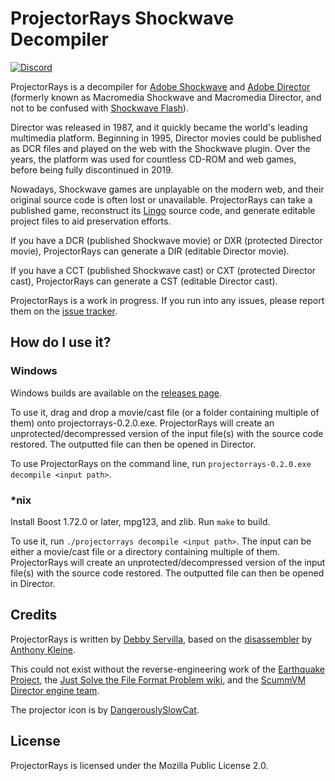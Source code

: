 # ProjectorRays Shockwave Decompiler

[![Discord](https://img.shields.io/discord/1018389040350896179?label=discord&logo=discord)](https://discord.gg/yCfAraZx5E)

ProjectorRays is a decompiler for [Adobe Shockwave](https://en.wikipedia.org/wiki/Adobe_Shockwave) and [Adobe Director](https://en.wikipedia.org/wiki/Adobe_Director) (formerly known as Macromedia Shockwave and Macromedia Director, and not to be confused with [Shockwave Flash](https://en.wikipedia.org/wiki/Adobe_Flash)).

Director was released in 1987, and it quickly became the world's leading multimedia platform. Beginning in 1995, Director movies could be published as DCR files and played on the web with the Shockwave plugin. Over the years, the platform was used for countless CD-ROM and web games, before being fully discontinued in 2019.

Nowadays, Shockwave games are unplayable on the modern web, and their original source code is often lost or unavailable. ProjectorRays can take a published game, reconstruct its [Lingo](https://en.wikipedia.org/wiki/Lingo_(programming_language)) source code, and generate editable project files to aid preservation efforts.

If you have a DCR (published Shockwave movie) or DXR (protected Director movie), ProjectorRays can generate a DIR (editable Director movie).

If you have a CCT (published Shockwave cast) or CXT (protected Director cast), ProjectorRays can generate a CST (editable Director cast).

ProjectorRays is a work in progress. If you run into any issues, please report them on the [issue tracker](https://github.com/ProjectorRays/ProjectorRays/issues).

## How do I use it?

### Windows

Windows builds are available on the [releases page](https://github.com/ProjectorRays/ProjectorRays/releases).

To use it, drag and drop a movie/cast file (or a folder containing multiple of them) onto projectorrays-0.2.0.exe. ProjectorRays will create an unprotected/decompressed version of the input file(s) with the source code restored. The outputted file can then be opened in Director.

To use ProjectorRays on the command line, run `projectorrays-0.2.0.exe decompile <input path>`.

### *nix

Install Boost 1.72.0 or later, mpg123, and zlib. Run `make` to build.

To use it, run `./projectorrays decompile <input path>`. The input can be either a movie/cast file or a directory containing multiple of them. ProjectorRays will create an unprotected/decompressed version of the input file(s) with the source code restored. The outputted file can then be opened in Director.

## Credits

ProjectorRays is written by [Debby Servilla](https://github.com/djsrv), based on the [disassembler](https://github.com/Brian151/OpenShockwave/blob/50b3606809b3c8dad13ee41ae20bcbfa70eb3606/tools/lscrtoscript/js/projectorrays.js) by [Anthony Kleine](https://github.com/tomysshadow).

This could not exist without the reverse-engineering work of the [Earthquake Project](https://github.com/Earthquake-Project), the [Just Solve the File Format Problem wiki](http://fileformats.archiveteam.org/wiki/Lingo_bytecode), and the [ScummVM Director engine team](https://www.scummvm.org/credits/#:~:text=Director:).

The projector icon is by [DangerouslySlowCat](https://twitter.com/DangerSlowCat).

## License

ProjectorRays is licensed under the Mozilla Public License 2.0.
